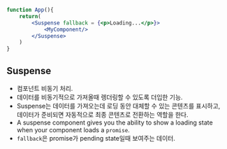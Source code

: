 ```jsx

function App(){
    return(
        <Suspense fallback = {<p>Loading...</p>}>
            <MyComponent/>
        </Suspense>
    )
}

```

## Suspense
 - 컴포넌트 비동기 처리.
 - 데이터를 비동기적으로 가져올때 렝더링할 수 있도록 더입한 기능. 
 - Suspense는 데이터를 가져오는데 로딩 동안 대체할 수 있는 콘텐츠를 표시하고, 데이터가 준비되면 자동적으로 최종 콘텐츠로 전환하는 역할을 한다. 
 - A suspense component gives you the ability to show a loading state when your component loads a `promise`.
 - `fallback`은 promise가 pending state일때 보여주는 데이터.